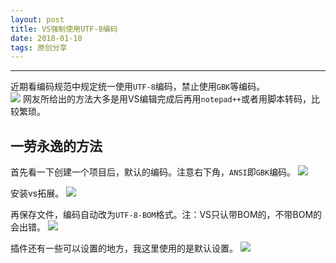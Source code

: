 ```yaml
---
layout: post
title: VS强制使用UTF-8编码
date: 2018-01-10
tags: 原创分享
---
```

---
近期看编码规范中规定统一使用`UTF-8`编码，禁止使用`GBK`等编码。  
![](https://i.imgur.com/OHqgDjy.png)
网友所给出的方法大多是用VS编辑完成后再用`notepad++`或者用脚本转码，比较繁琐。  



## 一劳永逸的方法

首先看一下创建一个项目后，默认的编码。注意右下角，`ANSI`即`GBK`编码。
![](https://i.imgur.com/pr134fs.png)

安装vs拓展。
![](https://i.imgur.com/frDsGiG.png)


再保存文件，编码自动改为`UTF-8-BOM`格式。注：VS只认带BOM的，不带BOM的会出错。
![](https://i.imgur.com/1ABZ5rA.png)

插件还有一些可以设置的地方，我这里使用的是默认设置。
![](https://i.imgur.com/SXcvtuD.png)

